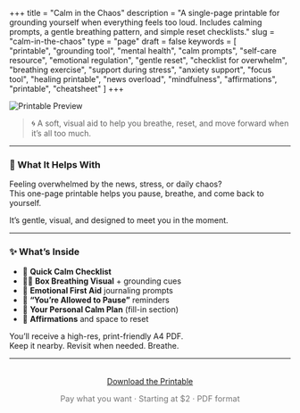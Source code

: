 +++
title = "Calm in the Chaos"
description = "A single-page printable for grounding yourself when everything feels too loud. Includes calming prompts, a gentle breathing pattern, and simple reset checklists."
slug = "calm-in-the-chaos"
type = "page"
draft = false
keywords = [  
  "printable", "grounding tool", "mental health", "calm prompts", "self-care resource",
  "emotional regulation", "gentle reset", "checklist for overwhelm", "breathing exercise",
  "support during stress", "anxiety support", "focus tool", "healing printable", "news overload", "mindfulness", "affirmations", "printable", "cheatsheet"
]
+++

![Printable Preview](/images/calm-chaos/calm-chaos.png)

> 🌀 A soft, visual aid to help you breathe, reset, and move forward when it’s all too much.

---
### 🌿 What It Helps With

Feeling overwhelmed by the news, stress, or daily chaos?  
This one-page printable helps you pause, breathe, and come back to yourself.

It’s gentle, visual, and designed to meet you in the moment.

---

### ✨ What’s Inside

- 🌿 **Quick Calm Checklist**  
- 🧘‍♀️ **Box Breathing Visual** + grounding cues  
- 💭 **Emotional First Aid** journaling prompts  
- 🌙 **“You’re Allowed to Pause”** reminders  
- 🧠 **Your Personal Calm Plan** (fill-in section)  
- 💜 **Affirmations** and space to reset  

You’ll receive a high-res, print-friendly A4 PDF.  
Keep it nearby. Revisit when needed. Breathe.

---

<div style="text-align: center; margin-top: 2rem;">
  <a class="gumroad-button" href="https://steadyspace.gumroad.com/l/calminthechaos">Download the Printable</a>
  <p style="font-size: 0.9rem; color: #777;">Pay what you want · Starting at $2 · PDF format</p>
</div>